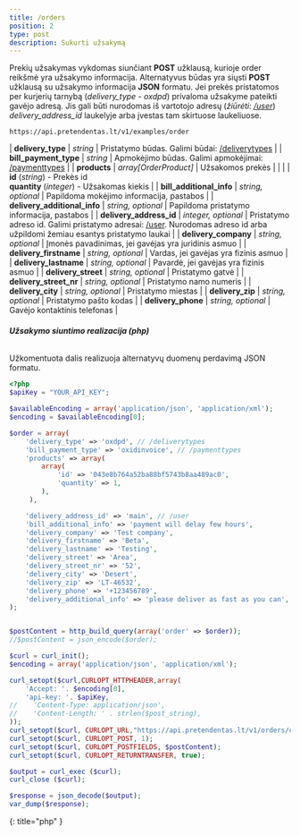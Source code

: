 ```yaml
---
title: /orders
position: 2
type: post
description: Sukurti užsakymą
---
```

Prekių užsakymas vykdomas siunčiant **POST** užklausą, kurioje order reikšmė yra užsakymo informacija. Alternatyvus būdas yra siųsti **POST** užklausą su užsakymo informacija **JSON** formatu.
Jei prekės pristatomos per kurjerių tarnybą (*delivery_type - oxdpd*) privaloma užsakyme pateikti gavėjo adresą. Jis gali būti nurodomas iš vartotojo adresų (*žiūrėti: [/user](/#user-GET)*) *delivery_address_id* laukelyje arba įvestas tam skirtuose laukeliuose.

~~~
https://api.pretendentas.lt/v1/examples/order
~~~

| **delivery_type** | *string* | Pristatymo būdas. Galimi būdai: [/deliverytypes](/#deliverytypes-GET) |
| **bill_payment_type** | *string* | Apmokėjimo būdas. Galimi apmokėjimai: [/paymenttypes](/#paymenttypes-GET) |
| **products** | *array[OrderProduct]* | Užsakomos prekės |
| | | **id** (*string*) - Prekės id <br>**quantity** (*integer*) - Užsakomas kiekis |
| **bill_additional_info** | *string, optional* | Papildoma mokėjimo informacija, pastabos |
| **delivery_additional_info** | *string, optional* | Papildoma pristatymo informacija, pastabos |
| **delivery_address_id** | *integer, optional* | Pristatymo adreso id. Galimi pristatymo adresai: [/user](/#user-GET). Nurodomas adreso id arba užpildomi žemiau esantys pristatymo laukai |
| **delivery_company** | *string, optional* | Įmonės pavadinimas, jei gavėjas yra juridinis asmuo |
| **delivery_firstname** | *string, optional* | Vardas, jei gavėjas yra fizinis asmuo |
| **delivery_lastname** | *string, optional* | Pavardė, jei gavėjas yra fizinis asmuo |
| **delivery_street** | *string, optional* | Pristatymo gatvė |
| **delivery_street_nr** | *string, optional* | Pristatymo namo numeris |
| **delivery_city** | *string, optional* | Pristatymo miestas |
| **delivery_zip** | *string, optional* | Pristatymo pašto kodas |
| **delivery_phone** | *string, optional* | Gavėjo kontaktinis telefonas |


###### **Užsakymo siuntimo realizacija (php)**
Užkomentuota dalis realizuoja alternatyvų duomenų perdavimą JSON formatu.

~~~ php
<?php
$apiKey = "YOUR_API_KEY";

$availableEncoding = array('application/json', 'application/xml');
$encoding = $availableEncoding[0];

$order = array(
    'delivery_type' => 'oxdpd', // /deliverytypes
    'bill_payment_type' => 'oxidinvoice', // /paymenttypes
    'products' => array(
        array(
            'id' => '043e8b764a52ba88bf5743b8aa489ac0',
            'quantity' => 1,
        ),
     ),

    'delivery_address_id' => 'main', // /user
    'bill_additional_info' => 'payment will delay few hours',
    'delivery_company' => 'Test company',
    'delivery_firstname' => 'Beta',
    'delivery_lastname' => 'Testing',
    'delivery_street' => 'Area',
    'delivery_street_nr' => '52',
    'delivery_city' => 'Desert',
    'delivery_zip' => 'LT-46532',
    'delivery_phone' => '+123456789',
    'delivery_additional_info' => 'please deliver as fast as you can',
);


$postContent = http_build_query(array('order' => $order));
//$postContent = json_encode($order);

$curl = curl_init();
$encoding = array('application/json', 'application/xml');

curl_setopt($curl,CURLOPT_HTTPHEADER,array(
    'Accept: '. $encoding[0],
    'api-key: '. $apiKey,
//    'Content-Type: application/json',
//    'Content-Length: ' . strlen($post_string),
));
curl_setopt($curl, CURLOPT_URL,"https://api.pretendentas.lt/v1/orders/create");
curl_setopt($curl, CURLOPT_POST, 1);
curl_setopt($curl, CURLOPT_POSTFIELDS, $postContent);
curl_setopt($curl, CURLOPT_RETURNTRANSFER, true);

$output = curl_exec ($curl);
curl_close ($curl);

$response = json_decode($output);
var_dump($response);
~~~
{: title="php" }